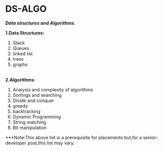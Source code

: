 # DS-ALGO
 ***Data structures and Algorithms.***
  
<b>1.Data Structures:</b>
            <ol>
              <li>Stack</li>
              <li>Queues</li>
              <li>linked list</li>
              <li>trees</li>
              <li>graphs</li>
            </ol>    
<b>2.Algorithms:</b>
            <ol>
              <li>Analysis and complexity of algorithms</li>
              <li>Sortings and searching</li>
              <li>Divide and conquer</li>
              <li>greedy</li>
              <li>backtracking</li>
              <li>Dynamic Programming</li>
              <li>String matching</li>
              <li>Bit manipulation</li>
            </ol>  
  
  ***Note:This above list is a prerequisite for placements but,for a senior-developer post,this list may vary. 
    
  
